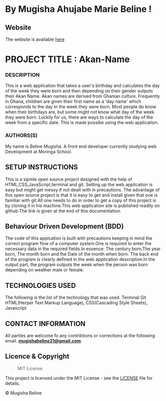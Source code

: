 # By Mugisha Ahujabe Marie Beline !

## Website

The website is available [here](https://mugisha-beline.github.io/Akan-name/ "website")

# PROJECT TITLE : Akan-Name

### DESCRIPTION

This is a web application that takes a user's birthday and calculates the day of the week they were born and then depending on their gender outputs their Akan Name. Akan names are derived from Ghanian culture. Frequently in Ghana, children are given their first name as a 'day name' which corresponds to the day in the week they were born. Most people do know when their birthdays are, but some might not know what day of the week they were born. Luckily for us, there are ways to calculate the day of the week from a specific date. This is made possibe using the web application.

### AUTHORS(S)

My name is Beline Mugisha. A front end developer currently studying web Development at Moringa School.

## SETUP INSTRUCTIONS

This is a sipmle open source project designed with the help of HTML,CSS,JavaScript,terminal and git. Setting up the web application is easy but might get messy if not dealt with in precautions. The advantage of this open source project is that it is easy to get and install given that one is familiar with git.All one needs to do in order to get a copy of this project is by cloning it in his machine.This web application site is published readily on github.The link is given at the end of this documentation.

## Behaviour Driven Development (BDD)

The code of this appication is built with precautions keeping in mind the correct program flow of a computer system.One is required to enter the necessary data in the required fields.In essence: The century born,The year born, The month born and the Date of the month when born. The back end of the program is clearly defined in the web application description.In the output part, the program outputs the week when the person was born depending on weather male or female.

## TECHNOLOGIES USED

The following is the list of the technology that was used. Terminal Git HTML(Herper Text Markup Language), CSS(Cascading Style Sheets), Javascript

## CONTACT INFORMATION

All parties are welcome fo any contribtions or corrections at the following email. **mugishabeline21@gmail.com**

## Licence & Copyright

> MIT License

This project is licensed under the MIT License - see the [LICENSE](LICENSE) file for details.

© Mugisha Beline 
